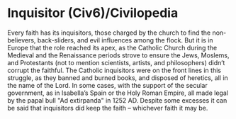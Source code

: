 # Inquisitor (Civ6)/Civilopedia

Every faith has its inquisitors, those charged by the church to find the non-believers, back-sliders, and evil influences among the flock. But it is in Europe that the role reached its apex, as the Catholic Church during the Medieval and the Renaissance periods strove to ensure the Jews, Moslems, and Protestants (not to mention scientists, artists, and philosophers) didn’t corrupt the faithful. The Catholic inquisitors were on the front lines in this struggle, as they banned and burned books, and disposed of heretics, all in the name of the Lord. In some cases, with the support of the secular government, as in Isabella’s Spain or the Holy Roman Empire, all made legal by the papal bull "Ad extirpanda" in 1252 AD. Despite some excesses it can be said that inquisitors did keep the faith – whichever faith it may be.